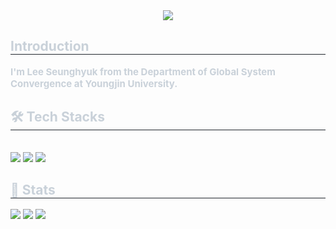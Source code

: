 <div align="center">
    <img src="https://capsule-render.vercel.app/api?type=transparent&color=auto&height=240&text=SeungHyeok's%20GitHub&animation=blink&fontColor=07a23a&fontSize=60" />
</div>

<div style="text-align: left;"> 
    <h2 style="border-bottom: 1px solid #21262d; color: #c9d1d9;"> Introduction </h2>  
    <div style="font-weight: 700; font-size: 15px; text-align: left; color: #c9d1d9;">
        I'm Lee Seunghyuk from the Department of Global System Convergence at Youngjin University.
    </div> 
</div>

<div style="text-align: left;">
    <h2 style="border-bottom: 1px solid #21262d; color: #c9d1d9;"> 🛠️ Tech Stacks </h2> <br> 
    <div style="text-align: left;">
        <img src="https://img.shields.io/badge/HTML5-E34F26?style=for-the-badge&logo=HTML5&logoColor=white">
        <img src="https://img.shields.io/badge/Python-3776AB?style=for-the-badge&logo=Python&logoColor=white">
        <img src="https://img.shields.io/badge/MySQL-4479A1?style=for-the-badge&logo=MySQL&logoColor=white">
    </div>
</div>

<div style="text-align: left;"> 
    <h2 style="border-bottom: 1px solid #21262d; color: #c9d1d9;"> 🏅 Stats </h2> 
    <div style="text-align: left;">
        <!-- ✅ 수정된 GitHub Stats 카드 -->
        <img src="https://github-readme-stats.vercel.app/api?username=HSeung03&show_icons=true&bg_color=0d1117&title_color=00ffbb&text_color=00ffaa&icon_color=66ffcc" />
        <img src="https://github-readme-stats.vercel.app/api/top-langs/?username=HSeung03&layout=compact&bg_color=0d1117&title_color=00ffbb&text_color=00ffaa&icon_color=66ffcc" />
        <img src="https://git-hub-streak-stats.vercel.app/?user=HSeung03&theme=shadow_green" />
    </div> 
</div>
